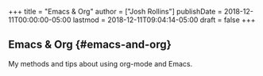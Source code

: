 +++
title = "Emacs & Org"
author = ["Josh Rollins"]
publishDate = 2018-12-11T00:00:00-05:00
lastmod = 2018-12-11T09:04:14-05:00
draft = false
+++

## Emacs & Org {#emacs-and-org}

My methods and tips about using org-mode and Emacs.
